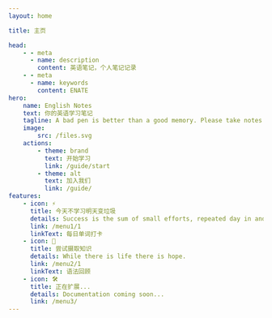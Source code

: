 ```yaml
---
layout: home

title: 主页

head:
    - - meta
      - name: description
        content: 英语笔记，个人笔记记录
    - - meta
      - name: keywords
        content: ENATE
hero:
    name: English Notes
    text: 你的英语学习笔记
    tagline: A bad pen is better than a good memory. Please take notes as you read.
    image:
        src: /files.svg
    actions:
        - theme: brand
          text: 开始学习
          link: /guide/start
        - theme: alt
          text: 加入我们
          link: /guide/
features:
    - icon: ⚡️
      title: 今天不学习明天变垃圾
      details: Success is the sum of small efforts, repeated day in and day out.
      link: /menu1/1
      linkText: 每日单词打卡
    - icon: 🖖
      title: 尝试摄取知识
      details: While there is life there is hope.
      link: /menu2/1
      linkText: 语法回顾
    - icon: 🛠️
      title: 正在扩展...
      details: Documentation coming soon...
      link: /menu3/
---
```

